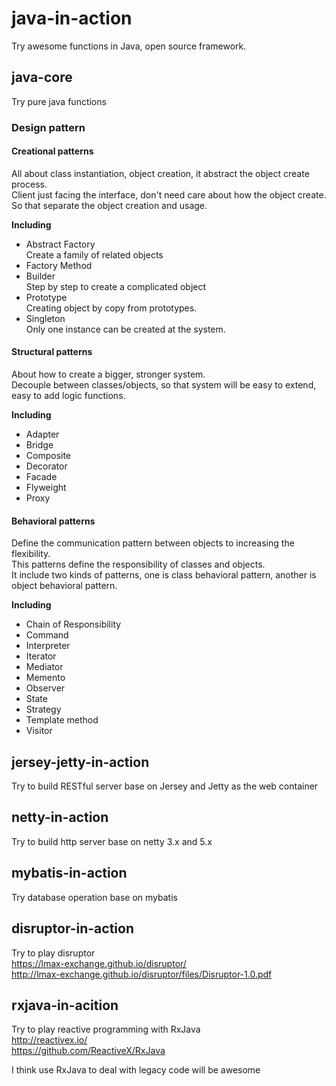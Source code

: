 # java-in-action
Try awesome functions in Java, open source framework. 

## java-core
Try pure java functions  

### Design pattern

#### Creational patterns
All about class instantiation, object creation, it abstract the object create process.  
Client just facing the interface, don't need care about how the object create.  
So that separate the object creation and usage.

**Including**
* Abstract Factory  
  Create a family of related objects
* Factory Method
* Builder  
  Step by step to create a complicated object
* Prototype  
  Creating object by copy from prototypes.
* Singleton  
  Only one instance can be created at the system.

#### Structural patterns
About how to create a bigger, stronger system.  
Decouple between classes/objects, so that system will be easy to extend, easy to add logic functions.

**Including**
* Adapter
* Bridge
* Composite
* Decorator
* Facade
* Flyweight
* Proxy

#### Behavioral patterns
Define the communication pattern between objects to increasing the flexibility.  
This patterns define the responsibility of classes and objects.  
It include two kinds of patterns, one is class  behavioral pattern, another is object behavioral pattern.

**Including**
* Chain of Responsibility
* Command
* Interpreter
* Iterator
* Mediator
* Memento
* Observer
* State
* Strategy
* Template method
* Visitor

## jersey-jetty-in-action
Try to build RESTful server base on Jersey and Jetty as the web container

## netty-in-action
Try to build http server base on netty 3.x and 5.x

## mybatis-in-action
Try database operation base on mybatis

## disruptor-in-action
Try to play disruptor  
https://lmax-exchange.github.io/disruptor/  
http://lmax-exchange.github.io/disruptor/files/Disruptor-1.0.pdf

## rxjava-in-acition
Try to play reactive programming with RxJava  
http://reactivex.io/  
https://github.com/ReactiveX/RxJava  
  
I think use RxJava to deal with legacy code will be awesome 